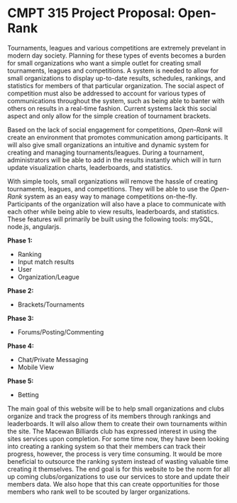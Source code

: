 CMPT 315 Project Proposal: Open-Rank
====================================
Tournaments, leagues and various competitions are extremely prevelant in
modern day society. Planning for these types of events becomes a burden for
small organizations who want a simple outlet for creating small tournaments,
leagues and competitions. A system is needed to allow for small organizations
to display up-to-date results, schedules, rankings, and statistics for members
of that particular organization. The social aspect of competition must also be
addressed to account for various types of communications throughout the
system, such as being able to banter with others on results in a real-time
fashion. Current systems lack this social aspect and only allow for the simple
creation of tournament brackets.

Based on the lack of social engagement for competitions, *Open-Rank* will
create an environment that promotes communication among participants. It will
also give small organizations an intuitive and dynamic system for creating and
managing tournaments/leagues. During a tournament, administrators will be able
to add in the results instantly which will in turn update visualization
charts, leaderboards, and statistics. 

With simple tools, small organizations will remove the hassle of creating
tournaments, leagues, and competitions. They will be able to use the
*Open-Rank* system as an easy way to manage competitions on-the-fly. 
Participants of the organization will also have a place to communicate 
with each other while being able to view results, leaderboards, and statistics.
These features will primarily be built using the following tools: mySQL,
node.js, angularjs.

**Phase 1:**
- Ranking
- Input match results
- User
- Organization/League

**Phase 2:**
- Brackets/Tournaments

**Phase 3:**
- Forums/Posting/Commenting

**Phase 4:**
- Chat/Private Messaging
- Mobile View

**Phase 5:**
- Betting

The main goal of this website will be to help small organizations and clubs organize 
and track the progress of its members through rankings and leaderboards.  It will also
allow them to create their own tournaments within the site.  The Macewan Billiards club
has expressed interest in using the sites services upon completion.  For some time now,
they have been looking into creating a ranking system so that their members can track 
their progress, however, the process is very time consuming. It would be more beneficial 
to outsource the ranking system instead of wasting valuable time creating it themselves. 
The end goal is for this website to be the norm for all up coming clubs/organizations
to use our services to store and update their members data.  We also hope that this 
can create opportunities for those members who rank well to be scouted by larger 
organizations.
